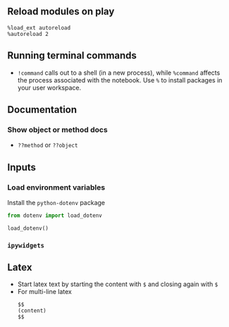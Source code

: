 ## Reload modules on play

```
%load_ext autoreload
%autoreload 2
```

## Running terminal commands

- `!command` calls out to a shell (in a new process), while `%command` affects the process associated with the notebook. Use `%` to install packages in your user workspace.

## Documentation

### Show object or method docs

- `??method` or `??object`

## Inputs

### Load environment variables

Install the `python-dotenv` package

```python
from dotenv import load_dotenv

load_dotenv()
```

### `ipywidgets`

## Latex

- Start latex text by starting the content with `$` and closing again with `$`
- For multi-line latex
  ```
  $$
  (content)
  $$
  ```
